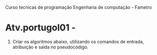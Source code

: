 Curso tecnicas de programação 
Engenharia de computação - Fametro

# Atv.portugol01 - 
1.	Criar os algoritmos abaixo, utilizando os comandos de entrada, atribuição e saída no pseudocódigo.
